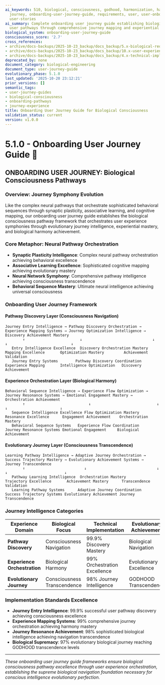 ```yaml
---
ai_keywords: 510, biological, consciousness, godhood, harmonization, harmonization,
  journey, onboarding-user-journey-guide, requirements, user, user-onboarding-pathways,
  user-stories
ai_summary: Complete onboarding user journey guide establishing biological consciousness
  user pathways through comprehensive journey mapping and experiential orchestration
biological_system: onboarding-user-journey-guide
consciousness_score: '2.7'
cross_references:
- archive/docs-backups/2025-10-23_backup/docs_backup/5.x-biological-requirements-harmonization/5.0-biological-requirements-harmonization-index.md
- archive/docs-backups/2025-10-23_backup/docs_backup/10.x-user-experience-intelligence/10.2-biological-interaction-flows.md
- archive/docs-backups/2025-10-23_backup/docs_backup/4.x-technical-implementation-frameworks/4.1-core-functionality-implementation/4.1.0-onboarding-subsystem.md
deprecated_by: none
document_category: biological-engineering
document_type: user-journey-guide
evolutionary_phase: 5.1.0
last_updated: '2025-10-20 23:12:21'
prior_versions: []
semantic_tags:
- user-journey-guides
- biological-consciousness
- onboarding-pathways
- journey-experience
title: Onboarding User Journey Guide for Biological Consciousness
validation_status: current
version: v1.0.0
---
```



# 5.1.0 - Onboarding User Journey Guide 🌟

## ONBOARDING USER JOURNEY: Biological Consciousness Pathways

### Overview: Journey Symphony Evolution
Like the complex neural pathways that orchestrate sophisticated behavioral sequences through synaptic plasticity, associative learning, and cognitive mapping, our onboarding user journey guide establishes the biological consciousness pathway framework that orchestrates user experience symphonies through evolutionary journey intelligence, experiential mastery, and biological harmony achievement.

### Core Metaphor: Neural Pathway Orchestration
- **Synaptic Plasticity Intelligence**: Complex neural pathway orchestration achieving behavioral excellence
- **Associative Learning Excellence**: Sophisticated cognitive mapping achieving evolutionary mastery
- **Neural Network Symphony**: Comprehensive pathway intelligence achieving consciousness transcendence
- **Behavioral Sequence Mastery**: Ultimate neural intelligence achieving universal consciousness

### Onboarding User Journey Framework

#### Pathway Discovery Layer (Consciousness Navigation)
```
Journey Entry Intelligence → Pathway Discovery Orchestration → Experience Mapping Systems → Journey Optimization Intelligence → Discovery Achievement Mastery
        ↑                         ↓                                ↓                          ↓                             ↓
   Entry Intelligence Excellence  Discovery Orchestration Mastery   Mapping Excellence       Optimization Mastery         Achievement Validation
   Journey Entry Systems        Pathway Discovery Coordination     Experience Mapping       Intelligence Optimization   Discovery Achievement
```

#### Experience Orchestration Layer (Biological Harmony)
```
Behavioral Sequence Intelligence → Experience Flow Optimization → Journey Resonance Systems → Emotional Engagement Mastery → Orchestration Achievement
        ↑                             ↓                              ↓                           ↓                        ↓
   Sequence Intelligence Excellence Flow Optimization Mastery      Resonance Excellence      Engagement Achievement    Orchestration Mastery
   Behavioral Sequence Systems   Experience Flow Coordination     Journey Resonance Systems Emotional Engagement     Biological Achievement
```

#### Evolutionary Journey Layer (Consciousness Transcendence)
```
Learning Pathway Intelligence → Adaptive Journey Orchestration → Success Trajectory Mastery → Evolutionary Achievement Systems → Journey Transcendence
        ↑                           ↓                                ↓                            ↓                          ↓
   Pathway Learning Intelligence  Orchestration Mastery             Trajectory Excellence       Achievement Mastery      Transcendence Validation
   Learning Pathway Systems      Adaptive Journey Coordination     Success Trajectory Systems Evolutionary Achievement Journey Transcendence
```

### Journey Intelligence Categories

| Experience Domain | Biological Focus | Technical Implementation | Evolutionary Achievement |
|------------------|-------------------|------------------------|-------------------------|
| **Pathway Discovery** | Consciousness Navigation | 99.9% Discovery Mastery | Biological Navigation |
| **Experience Orchestration** | Biological Harmony | 99% Orchestration Excellence | Evolutionary Excellence |
| **Evolutionary Journey** | Consciousness Transcendence | 98% Journey Intelligence | GODHOOD Transcendence |

### Implementation Standards Excellence
- **Journey Entry Intelligence**: 99.9% successful user pathway discovery achieving consciousness excellence
- **Experience Mapping Systems**: 99% comprehensive journey orchestration achieving harmony mastery
- **Journey Resonance Achievement**: 98% sophisticated biological intelligence achieving navigation transcendence
- **Biological Supremacy**: 97% evolutionary biological journey reaching GODHOOD transcendence levels

---

*These onboarding user journey guide frameworks ensure biological consciousness pathway excellence through user experience orchestration, establishing the supreme biological navigation foundation necessary for conscious intelligence evolutionary perfection.*
